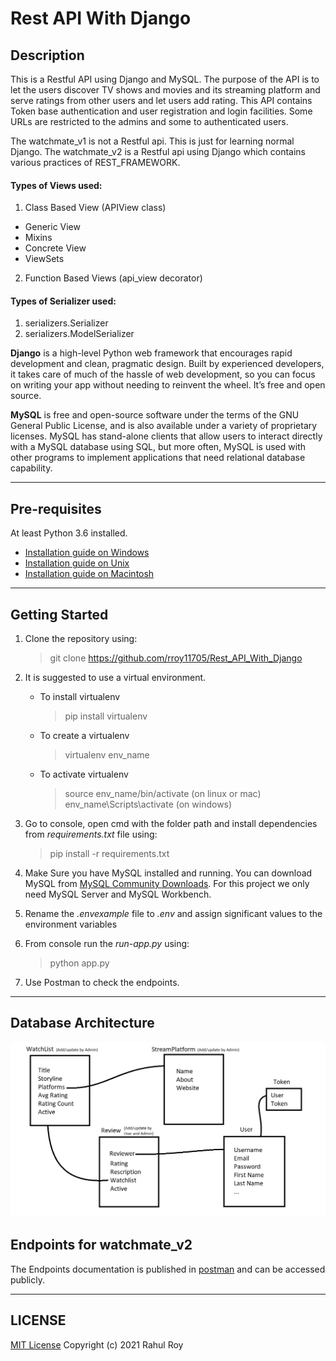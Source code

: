 # Rest API With Django

## Description

This is a Restful API using Django and MySQL.
The purpose of the API is to let the users discover TV shows and movies and its streaming platform and serve ratings from other users and let users add rating. This API contains Token base authentication and user registration and login facilities. Some URLs are restricted to the admins and some to authenticated users. 

The watchmate_v1 is not a Restful api. This is just for learning normal Django.
The watchmate_v2 is a Restful api using Django which contains various practices of REST_FRAMEWORK.

#### Types of Views used:
1. Class Based View (APIView class)
- Generic View
- Mixins
- Concrete View
- ViewSets

2. Function Based Views (api_view decorator)

#### Types of Serializer used:
1. serializers.Serializer
2. serializers.ModelSerializer


**Django** is a high-level Python web framework that encourages rapid development and clean, pragmatic design. Built by experienced developers, it takes care of much of the hassle of web development, so you can focus on writing your app without needing to reinvent the wheel. It’s free and open source.
   
**MySQL** is free and open-source software under the terms of the GNU General Public License, and is also available under a variety of proprietary licenses. MySQL has stand-alone clients that allow users to interact directly with a MySQL database using SQL, but more often, MySQL is used with other programs to implement applications that need relational database capability.

---

## Pre-requisites
At least Python 3.6 installed. 
* [Installation guide on Windows](https://docs.python.org/3.6/using/windows.html)
* [Installation guide on Unix](https://docs.python.org/3.6/using/unix.html)
* [Installation guide on Macintosh](https://docs.python.org/3.6/using/mac.html)

---

## Getting Started

1. Clone the repository using:
    > git clone https://github.com/rroy11705/Rest_API_With_Django

2. It is suggested to use a virtual environment.
    * To install virtualenv
        > pip install virtualenv
    * To create a virtualenv
        > virtualenv env_name
    * To activate virtualenv
        > source env_name/bin/activate (on linux or mac)
        > env_name\Scripts\activate (on windows)

3. Go to console, open cmd with the folder path and install dependencies from _requirements.txt_ file using:
    > pip install -r requirements.txt

4. Make Sure you have MySQL installed and running. 
   You can download MySQL from [MySQL Community Downloads](https://dev.mysql.com/downloads/). For this project we only need MySQL Server and MySQL Workbench.

5. Rename the _.envexample_ file to _.env_ and assign significant values to the environment variables

6. From console run the _run-app.py_ using:
    > python app.py

7. Use Postman to check the endpoints.

---


## Database Architecture 
![Database Architecture](./assets/relation.png)

## Endpoints for watchmate_v2

The Endpoints documentation is published in [postman](https://documenter.getpostman.com/view/7163762/UUy66k4d) and can be accessed publicly.


---

## LICENSE

[MIT License](https://github.com/rroy11705/Student-Management-System-Flask/blob/main/LICENSE)
Copyright (c) 2021 Rahul Roy